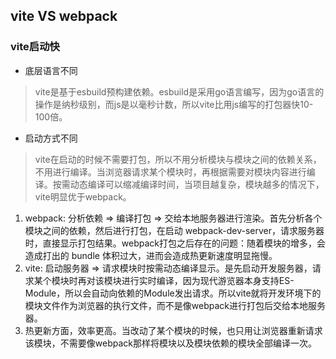 ## vite VS webpack
### vite启动快
- 底层语言不同
> vite是基于esbuild预构建依赖。esbuild是采用go语言编写，因为go语言的操作是纳秒级别，而js是以毫秒计数，所以vite比用js编写的打包器快10-100倍。

- 启动方式不同
> vite在启动的时候不需要打包，所以不用分析模块与模块之间的依赖关系，不用进行编译。当浏览器请求某个模块时，再根据需要对模块内容进行编译。按需动态编译可以缩减编译时间，当项目越复杂，模块越多的情况下，vite明显优于webpack。

  1. webpack: 分析依赖 => 编译打包 => 交给本地服务器进行渲染。首先分析各个模块之间的依赖，然后进行打包，在启动 webpack-dev-server，请求服务器时，直接显示打包结果。webpack打包之后存在的问题：随着模块的增多，会造成打出的 bundle 体积过大，进而会造成热更新速度明显拖慢。
  2. vite: 启动服务器 => 请求模块时按需动态编译显示。是先启动开发服务器，请求某个模块时再对该模块进行实时编译，因为现代游览器本身支持ES-Module，所以会自动向依赖的Module发出请求。所以vite就将开发环境下的模块文件作为浏览器的执行文件，而不是像webpack进行打包后交给本地服务器。
  3. 热更新方面，效率更高。当改动了某个模块的时候，也只用让浏览器重新请求该模块，不需要像webpack那样将模块以及模块依赖的模块全部编译一次。